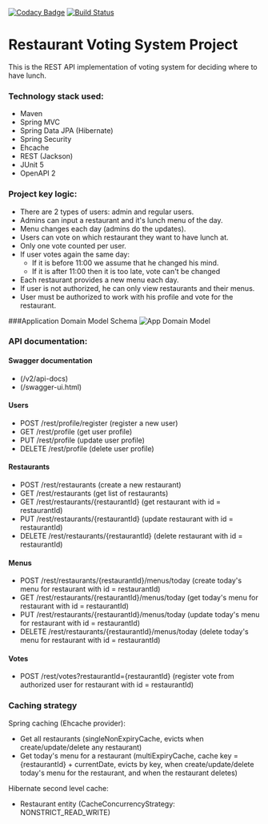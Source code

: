 [![Codacy Badge](https://app.codacy.com/project/badge/Grade/ddae95adbea54bed8afcc56f40b906ff)](https://www.codacy.com/gh/igar15/votingsystem/dashboard)
[![Build Status](https://api.travis-ci.com/igar15/votingsystem.svg?branch=master)](https://travis-ci.com//igar15/votingsystem)

Restaurant Voting System Project 
=================================

This is the REST API implementation of voting system for deciding where to have lunch.

### Technology stack used: 
* Maven
* Spring MVC
* Spring Data JPA (Hibernate)
* Spring Security
* Ehcache
* REST (Jackson)
* JUnit 5
* OpenAPI 2

### Project key logic:
* There are 2 types of users: admin and regular users.
* Admins can input a restaurant and it's lunch menu of the day.
* Menu changes each day (admins do the updates).
* Users can vote on which restaurant they want to have lunch at.
* Only one vote counted per user.
* If user votes again the same day:
    - If it is before 11:00 we assume that he changed his mind.
    - If it is after 11:00 then it is too late, vote can't be changed
* Each restaurant provides a new menu each day.
* If user is not authorized, he can only view restaurants and their menus.  
* User must be authorized to work with his profile and vote for the restaurant.  

###Application Domain Model Schema
![App Domain Model](https://user-images.githubusercontent.com/60218699/125639808-d707b978-3737-4a7b-be97-b3c6b28a7b81.png)

### API documentation:
#### Swagger documentation
- (/v2/api-docs)
- (/swagger-ui.html)
#### Users
- POST /rest/profile/register (register a new user)
- GET /rest/profile (get user profile)
- PUT /rest/profile (update user profile)
- DELETE /rest/profile (delete user profile)
#### Restaurants
- POST /rest/restaurants (create a new restaurant)
- GET /rest/restaurants (get list of restaurants)
- GET /rest/restaurants/{restaurantId} (get restaurant with id = restaurantId)
- PUT /rest/restaurants/{restaurantId} (update restaurant with id = restaurantId)
- DELETE /rest/restaurants/{restaurantId} (delete restaurant with id = restaurantId)
#### Menus
- POST /rest/restaurants/{restaurantId}/menus/today (create today's menu for restaurant with id = restaurantId)
- GET /rest/restaurants/{restaurantId}/menus/today (get today's menu for restaurant with id = restaurantId)
- PUT /rest/restaurants/{restaurantId}/menus/today (update today's menu for restaurant with id = restaurantId)
- DELETE /rest/restaurants/{restaurantId}/menus/today (delete today's menu for restaurant with id = restaurantId)
#### Votes
- POST /rest/votes?restaurantId={restaurantId} (register vote from authorized user for restaurant with id = restaurantId)

### Caching strategy
Spring caching (Ehcache provider):
- Get all restaurants (singleNonExpiryCache, evicts when create/update/delete any restaurant)
- Get today's menu for a restaurant (multiExpiryCache, cache key = {restaurantId} + currentDate, evicts by key, when create/update/delete today's menu for the restaurant, and when the restaurant deletes)  

Hibernate second level cache:
- Restaurant entity (CacheConcurrencyStrategy: NONSTRICT_READ_WRITE)